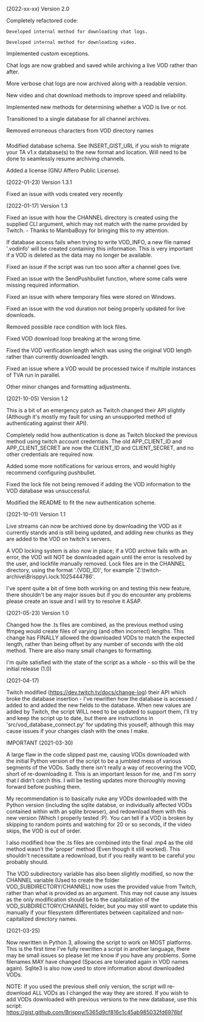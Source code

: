 (2022-xx-xx) Version 2.0

Completely refactored code:

    Developed internal method for downloading chat logs.

    Developed internal method for downloading video.

Implemented custom exceptions.

Chat logs are now grabbed and saved while archiving a live VOD rather than after.

More verbose chat logs are now archived along with a readable version.

New video and chat download methods to improve speed and reliability.

Implemented new methods for determining whether a VOD is live or not.

Transitioned to a single database for all channel archives.

Removed erroneous characters from VOD directory names

#####
Modified database schema. See INSERT_GIST_URL if you wish to migrate your TA v1.x database(s) to the new format and location. Will need to be done to seamlessly resume archiving channels.

Added a license (GNU Affero Public License).

(2022-01-23) Version 1.3.1

Fixed an issue with vods created very recently

(2022-01-17) Version 1.3

Fixed an issue with how the CHANNEL directory is created using the supplied CLI argument, which may not match with the name provided by Twitch. - Thanks to MambaBoyy for bringing this to my attention.

If database access fails when trying to write VOD_INFO, a new file named '.vodinfo' will be created containing this information. This is very important if a VOD is deleted as the data may no longer be available.

Fixed an issue if the script was run too soon after a channel goes live.

Fixed an issue with the SendPushbullet function, where some calls were missing required information.

Fixed an issue with where temporary files were stored on Windows.

Fixed an issue with the vod duration not being properly updated for live downloads.

Removed possible race condition with lock files.

Fixed VOD download loop breaking at the wrong time.

Fixed the VOD verification length which was using the original VOD length rather than currently downloaded length.

Fixed an issue where a VOD would be processed twice if multiple instances of TVA run in parallel.

Other minor changes and formatting adjustments.

(2021-10-05) Version 1.2

This is a bit of an emergency patch as Twitch changed their API slightly (Although it's mostly my fault for using an unsupported method of authenticating against their API).

Completely redid how authentication is done as Twitch blocked the previous method using twitch account credentials. The old APP_CLIENT_ID and APP_CLIENT_SECRET are now the CLIENT_ID and CLIENT_SECRET, and no other credentials are required now.

Added some more notifications for various errors, and would highly recommend configuring pushbullet.

Fixed the lock file not being removed if adding the VOD information to the VOD database was unsuccessful.

Modified the README to fit the new authentication scheme.

(2021-10-01) Version 1.1

Live streams can now be archived done by downloading the VOD as it currently stands and is still being updated, and adding new chunks as they are added to the VOD on twitch's servers.

A VOD locking system is also now in place; if a VOD archive fails with an error, the VOD will NOT be downloaded again until the error is resolved by the user, and lockfile manually removed. Lock files are in the CHANNEL directory, using the format '.(VOD_ID)', for example 'Z:\\twitch-archive\\Brisppy\\.lock.1025444786'.

I've spent quite a bit of time both working on and testing this new feature, there shouldn't be any major issues but if you do encounter any problems please create an issue and I will try to resolve it ASAP.

(2021-05-23) Version 1.0

Changed how the .ts files are combined, as the previous method using ffmpeg would create files of varying (and often incorrect) lengths.
This change has FINALLY allowed the downloaded VODs to match the expected length, rather than being offset by any number of seconds with the old method.
There are also many small changes to formatting.

I'm quite satisfied with the state of the script as a whole - so this will be the initial release (1.0)

(2021-04-17)

Twitch modified (https://dev.twitch.tv/docs/change-log) their API which broke the database insertion - I've rewritten how the database is accessed / added to and added the new fields to the database. When new values are added by Twitch, the script WILL need to be updated to support them,  I'll try and keep the script up to date, but there are instructions in 'src/vod_database_connect.py' for updating this youself, although this may cause issues if your changes clash with the ones I make.

IMPORTANT (2021-03-30)

A large flaw in the code slipped past me, causing VODs downloaded with the initial Python version of the script to be a jumbled mess of various segments of the VODs. Sadly there isn't really a way of recovering the VOD, short of re-downloading it. This is an important lesson for me, and I'm sorry that I didn't catch this. I will be testing updates more thoroughly moving forward before pushing them. 

My recommendation is to basically nuke any VODs downloaded with the Python version (including the sqlite databse, or individually affected VODs contained within with an sqlite browser), and redownload them with this new version (Which I properly tested :P). You can tell if a VOD is broken by skipping to random points and watching for 20 or so seconds, if the video skips, the VOD is out of order.

I also modified how the .ts files are combined into the final .mp4 as the old method wasn't the 'proper' method (Even though it still worked). This shouldn't necessitate a redownload, but if you really want to be careful you probably should.

The VOD subdirectory variable has also been slightly modified, so now the CHANNEL variable (Used to create the folder VOD_SUBDIRECTORY/CHANNEL) now uses the provided value from Twitch, rather than what is provided as an argument. This may not cause any issues as the only modification should be to the capitalization of the VOD_SUBDIRECTORY/CHANNEL folder, but you may still want to update this manually if your filesystem differentiates between capitalized and non-capitalized directory names.

(2021-03-25)

Now rewritten in Python 3, allowing the script to work on MOST platforms.
This is the first time I've fully rewritten a script in another language, there may be small issues so please let me know if you have any problems.
Some filenames MAY have changed (Spaces are tolerated again in VOD names again). Sqlite3 is also now used to store information about downloaded VODs.

NOTE: If you used the previous shell only version, the script will re-download ALL VODs as I changed the way they are stored.
If you wish to add VODs downloaded with previous versions to the new database, use this script: https://gist.github.com/Brisppy/5365d9cf816c1c45ab985032fd6976bf
